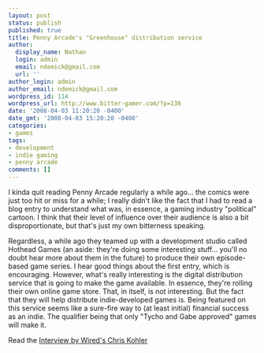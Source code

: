 ```yaml
---
layout: post
status: publish
published: true
title: Penny Arcade's "Greenhouse" distribution service
author:
  display_name: Nathan
  login: admin
  email: ndemick@gmail.com
  url: ''
author_login: admin
author_email: ndemick@gmail.com
wordpress_id: 114
wordpress_url: http://www.bitter-gamer.com/?p=136
date: '2008-04-03 11:20:20 -0400'
date_gmt: '2008-04-03 15:20:20 -0400'
categories:
- games
tags:
- development
- indie gaming
- penny arcade
comments: []
---
```

<p>I kinda quit reading Penny Arcade regularly a while ago... the comics were just too hit or miss for a while; I really didn't like the fact that I had to read a blog entry to understand what was, in essence, a gaming industry "political" cartoon. I think that their level of influence over their audience is also a bit disproportionate, but that's just my own bitterness speaking.</p>
<p>Regardless, a while ago they teamed up with a development studio called Hothead Games (an aside: they're doing some interesting stuff... you'll no doubt hear more about them in the future) to produce their own episode-based game series. I hear good things about the first entry, which is encouraging. However, what's really interesting is the digital distribution service that is going to make the game available. In essence, they're rolling their own online game store. That, in itself, is not interesting. But the fact that they will help distribute indie-developed games is. Being featured on this service seems like a sure-fire way to (at least initial) financial success as an indie. The qualifier being that only "Tycho and Gabe approved" games will make it.</p>
<p>Read the <a href="http://blog.wired.com/games/2008/04/exclusive-inter.html" title="interview by Wired's Chris Kohler">Interview by Wired's Chris Kohler</a></p>

